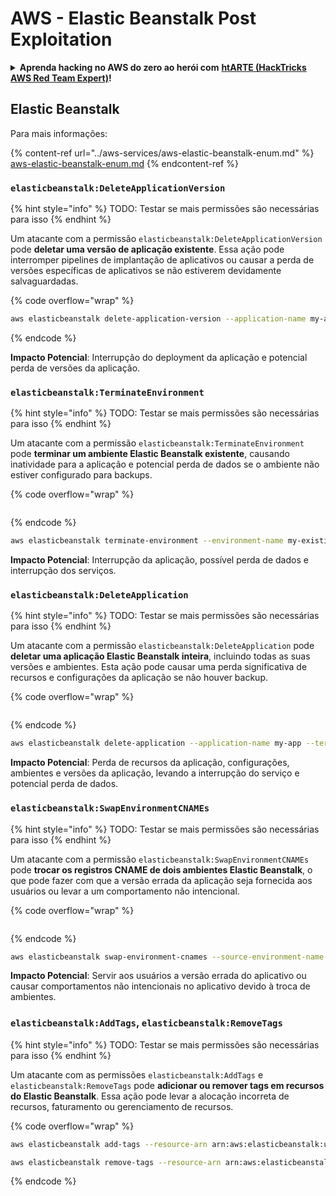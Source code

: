 # AWS - Elastic Beanstalk Post Exploitation

<details>

<summary><strong>Aprenda hacking no AWS do zero ao herói com</strong> <a href="https://training.hacktricks.xyz/courses/arte"><strong>htARTE (HackTricks AWS Red Team Expert)</strong></a><strong>!</strong></summary>

Outras formas de apoiar o HackTricks:

* Se você quer ver sua **empresa anunciada no HackTricks** ou **baixar o HackTricks em PDF**, confira os [**PLANOS DE ASSINATURA**](https://github.com/sponsors/carlospolop)!
* Adquira o [**material oficial PEASS & HackTricks**](https://peass.creator-spring.com)
* Descubra [**A Família PEASS**](https://opensea.io/collection/the-peass-family), nossa coleção de [**NFTs**](https://opensea.io/collection/the-peass-family) exclusivos
* **Participe do grupo** 💬 [**Discord**](https://discord.gg/hRep4RUj7f) ou do grupo [**telegram**](https://t.me/peass) ou **siga-me** no **Twitter** 🐦 [**@carlospolopm**](https://twitter.com/carlospolopm)**.**
* **Compartilhe suas técnicas de hacking enviando PRs para os repositórios do GitHub** [**HackTricks**](https://github.com/carlospolop/hacktricks) e [**HackTricks Cloud**](https://github.com/carlospolop/hacktricks-cloud).

</details>

## Elastic Beanstalk

Para mais informações:

{% content-ref url="../aws-services/aws-elastic-beanstalk-enum.md" %}
[aws-elastic-beanstalk-enum.md](../aws-services/aws-elastic-beanstalk-enum.md)
{% endcontent-ref %}

### `elasticbeanstalk:DeleteApplicationVersion`

{% hint style="info" %}
TODO: Testar se mais permissões são necessárias para isso
{% endhint %}

Um atacante com a permissão `elasticbeanstalk:DeleteApplicationVersion` pode **deletar uma versão de aplicação existente**. Essa ação pode interromper pipelines de implantação de aplicativos ou causar a perda de versões específicas de aplicativos se não estiverem devidamente salvaguardadas.

{% code overflow="wrap" %}
```bash
aws elasticbeanstalk delete-application-version --application-name my-app --version-label my-version
```
{% endcode %}

**Impacto Potencial**: Interrupção do deployment da aplicação e potencial perda de versões da aplicação.

### `elasticbeanstalk:TerminateEnvironment`

{% hint style="info" %}
TODO: Testar se mais permissões são necessárias para isso
{% endhint %}

Um atacante com a permissão `elasticbeanstalk:TerminateEnvironment` pode **terminar um ambiente Elastic Beanstalk existente**, causando inatividade para a aplicação e potencial perda de dados se o ambiente não estiver configurado para backups.

{% code overflow="wrap" %}
```
```
{% endcode %}

```bash
aws elasticbeanstalk terminate-environment --environment-name my-existing-env
```

**Impacto Potencial**: Interrupção da aplicação, possível perda de dados e interrupção dos serviços.

### `elasticbeanstalk:DeleteApplication`

{% hint style="info" %}
TODO: Testar se mais permissões são necessárias para isso
{% endhint %}

Um atacante com a permissão `elasticbeanstalk:DeleteApplication` pode **deletar uma aplicação Elastic Beanstalk inteira**, incluindo todas as suas versões e ambientes. Esta ação pode causar uma perda significativa de recursos e configurações da aplicação se não houver backup.

{% code overflow="wrap" %}
```
```
{% endcode %}

```bash
aws elasticbeanstalk delete-application --application-name my-app --terminate-env-by-force
```

**Impacto Potencial**: Perda de recursos da aplicação, configurações, ambientes e versões da aplicação, levando a interrupção do serviço e potencial perda de dados.

### `elasticbeanstalk:SwapEnvironmentCNAMEs`

{% hint style="info" %}
TODO: Testar se mais permissões são necessárias para isso
{% endhint %}

Um atacante com a permissão `elasticbeanstalk:SwapEnvironmentCNAMEs` pode **trocar os registros CNAME de dois ambientes Elastic Beanstalk**, o que pode fazer com que a versão errada da aplicação seja fornecida aos usuários ou levar a um comportamento não intencional.

{% code overflow="wrap" %}
```
```
{% endcode %}

```bash
aws elasticbeanstalk swap-environment-cnames --source-environment-name my-env-1 --destination-environment-name my-env-2
```

**Impacto Potencial**: Servir aos usuários a versão errada do aplicativo ou causar comportamentos não intencionais no aplicativo devido à troca de ambientes.

### `elasticbeanstalk:AddTags`, `elasticbeanstalk:RemoveTags`

{% hint style="info" %}
TODO: Testar se mais permissões são necessárias para isso
{% endhint %}

Um atacante com as permissões `elasticbeanstalk:AddTags` e `elasticbeanstalk:RemoveTags` pode **adicionar ou remover tags em recursos do Elastic Beanstalk**. Essa ação pode levar a alocação incorreta de recursos, faturamento ou gerenciamento de recursos.

{% code overflow="wrap" %}
```bash
aws elasticbeanstalk add-tags --resource-arn arn:aws:elasticbeanstalk:us-west-2:123456789012:environment/my-app/my-env --tags Key=MaliciousTag,Value=1

aws elasticbeanstalk remove-tags --resource-arn arn:aws:elasticbeanstalk:us-west-2:123456789012:environment/my-app/my-env --tag-keys MaliciousTag
```
{% endcode %}
